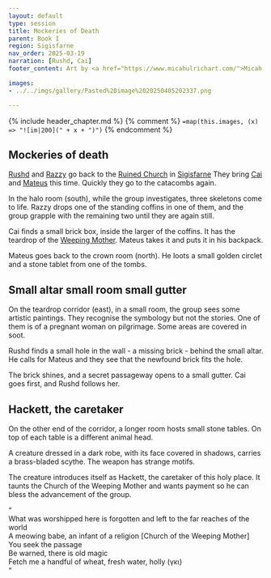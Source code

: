 ```yaml
---
layout: default
type: session
title: Mockeries of Death
parent: Book I
region: Sigisfarne
nav_order: 2025-03-19
narration: [Rushd, Cai]
footer_content: Art by <a href="https://www.micahulrichart.com/">Micah Ulrich</a>.

images:
- ../../imgs/gallery/Pasted%20image%2020250405202337.png

---
```


{% include header_chapter.md %}
{% comment %}
`=map(this.images, (x) => "![im|200](" + x + ")")`
{% endcomment %}

## Mockeries of death

[Rushd](directory/Sigisfarne/RushdIbnUbada.md) and [Razzy](directory/Sigisfarne/Razvan.md) go back to the [Ruined Church](directory/Sigisfarne/RuinedChurch.md) in [Sigisfarne](directory/Sigisfarne/index.md)
They bring [Cai](directory/Sigisfarne/Cai.md) and [Mateus](directory/Sigisfarne/Mateus.md) this time.
Quickly they go to the catacombs again.

In the halo room (south), while the group investigates, three skeletons come to life.
Razzy drops one of the standing coffins in one of them, and the group grapple with the remaining two until they are again still.

Cai finds a small brick box, inside the larger of the coffins.
It has the teardrop of the [Weeping Mother](directory/weepingMother/index.md).
Mateus takes it and puts it in his backpack.

Mateus goes back to the crown room (north).
He loots a small golden circlet and a stone tablet from one of the tombs.

## Small altar small room small gutter

On the teardrop corridor (east), in a small room, the group sees some artistic paintings.
They recognise the symbology but not the stories.
One of them is of a pregnant woman on pilgrimage.
Some areas are covered in soot.

Rushd finds a small hole in the wall \- a missing brick \- behind the small altar.
He calls for Mateus and they see that the newfound brick fits the hole.

The brick shines, and a secret passageway opens to a small gutter.
Cai goes first, and Rushd follows her.

## Hackett, the caretaker

On the other end of the corridor, a longer room hosts small stone tables.
On top of each table is a different animal head.

A creature dressed in a dark robe, with its face covered in shadows, carries a brass-bladed scythe.
The weapon has strange motifs.

The creature introduces itself as Hackett, the caretaker of this holy place.
It taunts the Church of the Weeping Mother and wants payment so he can bless the advancement of the group.

“  
What was worshipped here is forgotten and left to the far reaches of the world  
A meowing babe, an infant of a religion \[Church of the Weeping Mother\]  
You seek the passage  
Be warned, there is old magic  
Fetch me a handful of wheat, fresh water, holly (γκι)  
“
